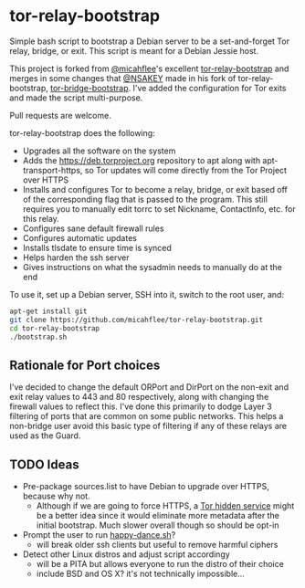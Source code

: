 tor-relay-bootstrap
===================

Simple bash script to bootstrap a Debian server to be a set-and-forget Tor relay, bridge, or exit. This script is meant for a Debian Jessie host.

This project is forked from [@micahflee](https://github.com/micahflee)'s excellent [tor-relay-bootstrap](https://github.com/micahflee/tor-relay-bootstrap) and merges in some changes that [@NSAKEY](https://github.com/NSAKEY) made in his fork of tor-relay-bootstrap, [tor-bridge-bootstrap](https://github.com/nsakey/tor-bridge-bootstrap).
I've added the configuration for Tor exits and made the script multi-purpose.

Pull requests are welcome.

tor-relay-bootstrap does the following:

* Upgrades all the software on the system
* Adds the https://deb.torproject.org repository to apt along with apt-transport-https, so Tor updates will come directly from the Tor Project over HTTPS
* Installs and configures Tor to become a relay, bridge, or exit based off of the corresponding flag that is passed to the program. This still requires you to manually edit torrc to set Nickname, ContactInfo, etc. for this relay.
* Configures sane default firewall rules
* Configures automatic updates
* Installs tlsdate to ensure time is synced
* Helps harden the ssh server
* Gives instructions on what the sysadmin needs to manually do at the end

To use it, set up a Debian server, SSH into it, switch to the root user, and:

```sh
apt-get install git
git clone https://github.com/micahflee/tor-relay-bootstrap.git
cd tor-relay-bootstrap
./bootstrap.sh
```
Rationale for Port choices
--------------------------

I've decided to change the default ORPort and DirPort on the non-exit and exit relay values to 443 and 80 respectively, along with changing the firewall values to reflect this.
I've done this primarily to dodge Layer 3 filtering of ports that are common on some public networks. 
This helps a non-bridge user avoid this basic type of filtering if any of these relays are used as the Guard.

TODO Ideas
----------

* Pre-package sources.list to have Debian to upgrade over HTTPS, because why not.
	* Although if we are going to force HTTPS, a [Tor hidden service](http://richardhartmann.de/blog/posts/2015/08/24-Tor-enabled_Debian_mirror/) might be a better idea since it would eliminate more metadata after the initial bootstrap. Much slower overall though so should be opt-in
* Prompt the user to run [happy-dance.sh](https://github.com/NSAKEY/happy-dance)?
	* will break older ssh clients but useful to remove harmful ciphers
* Detect other Linux distros and adjust script accordingy
	* will be a PITA but allows everyone to run the distro of their choice
	* include BSD and OS X? it's not technically impossible...
